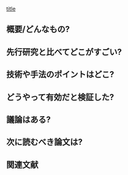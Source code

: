 [title](URL)

## 概要/どんなもの?
## 先行研究と比べてどこがすごい?
## 技術や手法のポイントはどこ?
## どうやって有効だと検証した?
## 議論はある?
## 次に読むべき論文は?
## 関連文献